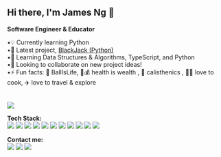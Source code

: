 <h2><b>Hi there, I'm James Ng 👋</b></h2> 

<b>Software Engineer & Educator </b> <br/>

 •💡   Currently learning Python <br/> 
 •🔭 Latest project, <a href="https://github.com/jng34/black_jack">BlackJack (Python)</a> <br/> 
 •🌱 Learning Data Structures & Algorithms, TypeScript, and Python <br/>
 •👯 Looking to collaborate on new project ideas! <br/>
 •⚡ Fun facts: 🏀 BallIsLife, 🥗💰 health is wealth , 💪 calisthenics , 👨‍🍳 love to cook, ✈️ love to travel & explore  <br/><br/>
 
<img src="https://github-readme-stats.vercel.app/api?username=jng34" />

<b>Tech Stack:</b><br/>
<img src="https://img.shields.io/badge/JavaScript-323330?style=for-the-badge&logo=javascript&logoColor=F7DF1E" />
<img src="https://img.shields.io/badge/TypeScript-007ACC?style=for-the-badge&logo=typescript&logoColor=white" />
<img src="https://img.shields.io/badge/React-20232A?style=for-the-badge&logo=react&logoColor=61DAFB" />
<img src="https://img.shields.io/badge/Python-3776AB?style=for-the-badge&logo=python&logoColor=white" />
<img src="https://img.shields.io/badge/Ruby_on_Rails-CC0000?style=for-the-badge&logo=ruby-on-rails&logoColor=white" />
<img src="https://img.shields.io/badge/HTML5-E34F26?style=for-the-badge&logo=html5&logoColor=white" />
<img src="https://img.shields.io/badge/Bootstrap-563D7C?style=for-the-badge&logo=bootstrap&logoColor=white" />
<img src="https://img.shields.io/badge/SQLite-07405E?style=for-the-badge&logo=sqlite&logoColor=white" />
<img src="https://img.shields.io/badge/PostgreSQL-316192?style=for-the-badge&logo=postgresql&logoColor=white" />
<img src="https://img.shields.io/badge/Adobe%20Illustrator-FF9A00?style=for-the-badge&logo=adobe%20illustrator&logoColor=white" />
<img src="https://img.shields.io/badge/Adobe%20Lightroom-31A8FF?style=for-the-badge&logo=Adobe%20Lightroom&logoColor=white" />

<b>Contact me:</b> <br/>
<a href="mailto:njames15@gmail.com"><img src="https://img.shields.io/badge/Gmail-D14836?style=for-the-badge&logo=gmail&logoColor=white"/></a> 
<a href="https://www.linkedin.com/in/jamesng15/"><img src="https://img.shields.io/badge/LinkedIn-0077B5?style=for-the-badge&logo=linkedin&logoColor=white" /></a>
<a href="https://medium.com/@jng15"><img src="https://img.shields.io/badge/Medium-12100E?style=for-the-badge&logo=medium&logoColor=white"/></a>

<!--
**jng34/jng34** is a ✨ _special_ ✨ repository because its `README.md` (this file) appears on your GitHub profile.
-->
